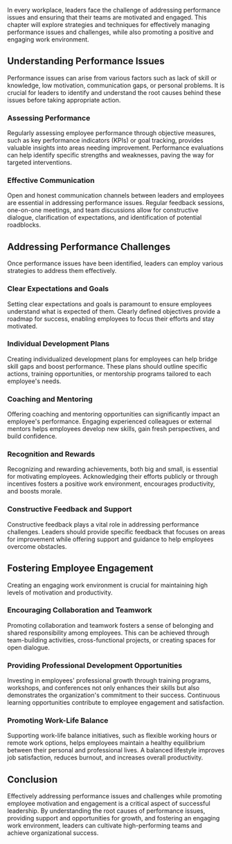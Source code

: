 
In every workplace, leaders face the challenge of addressing performance issues and ensuring that their teams are motivated and engaged. This chapter will explore strategies and techniques for effectively managing performance issues and challenges, while also promoting a positive and engaging work environment.

Understanding Performance Issues
--------------------------------

Performance issues can arise from various factors such as lack of skill or knowledge, low motivation, communication gaps, or personal problems. It is crucial for leaders to identify and understand the root causes behind these issues before taking appropriate action.

### Assessing Performance

Regularly assessing employee performance through objective measures, such as key performance indicators (KPIs) or goal tracking, provides valuable insights into areas needing improvement. Performance evaluations can help identify specific strengths and weaknesses, paving the way for targeted interventions.

### Effective Communication

Open and honest communication channels between leaders and employees are essential in addressing performance issues. Regular feedback sessions, one-on-one meetings, and team discussions allow for constructive dialogue, clarification of expectations, and identification of potential roadblocks.

Addressing Performance Challenges
---------------------------------

Once performance issues have been identified, leaders can employ various strategies to address them effectively.

### Clear Expectations and Goals

Setting clear expectations and goals is paramount to ensure employees understand what is expected of them. Clearly defined objectives provide a roadmap for success, enabling employees to focus their efforts and stay motivated.

### Individual Development Plans

Creating individualized development plans for employees can help bridge skill gaps and boost performance. These plans should outline specific actions, training opportunities, or mentorship programs tailored to each employee's needs.

### Coaching and Mentoring

Offering coaching and mentoring opportunities can significantly impact an employee's performance. Engaging experienced colleagues or external mentors helps employees develop new skills, gain fresh perspectives, and build confidence.

### Recognition and Rewards

Recognizing and rewarding achievements, both big and small, is essential for motivating employees. Acknowledging their efforts publicly or through incentives fosters a positive work environment, encourages productivity, and boosts morale.

### Constructive Feedback and Support

Constructive feedback plays a vital role in addressing performance challenges. Leaders should provide specific feedback that focuses on areas for improvement while offering support and guidance to help employees overcome obstacles.

Fostering Employee Engagement
-----------------------------

Creating an engaging work environment is crucial for maintaining high levels of motivation and productivity.

### Encouraging Collaboration and Teamwork

Promoting collaboration and teamwork fosters a sense of belonging and shared responsibility among employees. This can be achieved through team-building activities, cross-functional projects, or creating spaces for open dialogue.

### Providing Professional Development Opportunities

Investing in employees' professional growth through training programs, workshops, and conferences not only enhances their skills but also demonstrates the organization's commitment to their success. Continuous learning opportunities contribute to employee engagement and satisfaction.

### Promoting Work-Life Balance

Supporting work-life balance initiatives, such as flexible working hours or remote work options, helps employees maintain a healthy equilibrium between their personal and professional lives. A balanced lifestyle improves job satisfaction, reduces burnout, and increases overall productivity.

Conclusion
----------

Effectively addressing performance issues and challenges while promoting employee motivation and engagement is a critical aspect of successful leadership. By understanding the root causes of performance issues, providing support and opportunities for growth, and fostering an engaging work environment, leaders can cultivate high-performing teams and achieve organizational success.
